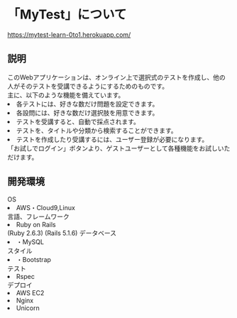 <html>
  <body>
    <h1>「MyTest」について</h1>
    <a href="https://mytest-learn-0to1.herokuapp.com/">https://mytest-learn-0to1.herokuapp.com/</a>
    <div class = "actions">
      <h2>説明</h2>
      このWebアプリケーションは、オンライン上で選択式のテストを作成し、他の人がそのテストを受講できるようにするためのものです。<br>
      主に、以下のような機能を備えています。<br>
      <li>各テストには、好きな数だけ問題を設定できます。</li>
      <li>各設問には、好きな数だけ選択肢を用意できます。</li>
      <li>テストを受講すると、自動で採点されます。</li>
      <li>テストを、タイトルや分類から検索することができます。</li>
      <li>テストを作成したり受講するには、ユーザー登録が必要になります。</li>
    </div>
    「お試しでログイン」ボタンより、ゲストユーザーとして各種機能をお試しいただけます。<br>
    <div class = "actions">
      <h2>開発環境</h2>
      OS<br>
      <li>AWS・Cloud9,Linux</li>
      言語、フレームワーク<br>
      <li>Ruby on Rails</li>
        (Ruby 2.6.3)
        (Rails 5.1.6)
      データベース<br>
      <li>・MySQL</li>
      スタイル<br>
      <li>・Bootstrap</li>
      テスト<br>
      <li>Rspec</li>
      デプロイ<br>
      <li>AWS EC2</li>
      <li>Nginx</li>
      <li>Unicorn</li>
    </div>
  </body>
</html>